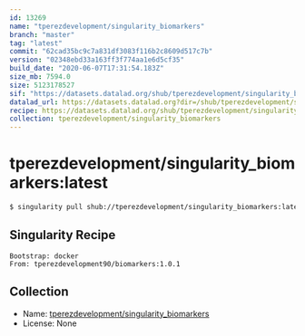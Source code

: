 ```yaml
---
id: 13269
name: "tperezdevelopment/singularity_biomarkers"
branch: "master"
tag: "latest"
commit: "62cad35bc9c7a831df3083f116b2c8609d517c7b"
version: "02348ebd33a163ff3f774aa1e6d5cf35"
build_date: "2020-06-07T17:31:54.183Z"
size_mb: 7594.0
size: 5123178527
sif: "https://datasets.datalad.org/shub/tperezdevelopment/singularity_biomarkers/latest/2020-06-07-62cad35b-02348ebd/02348ebd33a163ff3f774aa1e6d5cf35.sif"
datalad_url: https://datasets.datalad.org?dir=/shub/tperezdevelopment/singularity_biomarkers/latest/2020-06-07-62cad35b-02348ebd/
recipe: https://datasets.datalad.org/shub/tperezdevelopment/singularity_biomarkers/latest/2020-06-07-62cad35b-02348ebd/Singularity
collection: tperezdevelopment/singularity_biomarkers
---
```


# tperezdevelopment/singularity_biomarkers:latest

```bash
$ singularity pull shub://tperezdevelopment/singularity_biomarkers:latest
```

## Singularity Recipe

```singularity
Bootstrap: docker
From: tperezdevelopment90/biomarkers:1.0.1
```

## Collection

 - Name: [tperezdevelopment/singularity_biomarkers](https://github.com/tperezdevelopment/singularity_biomarkers)
 - License: None

